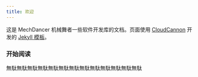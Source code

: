 ```yaml
---
title: 欢迎
---
```


这是 MechDancer 机械舞者一些软件开发库的文档。页面使用 [CloudCannon](http://cloudcannon.com/) 开发的 [Jekyll 模板](https://github.com/CloudCannon/edition-jekyll-template)。

### 开始阅读

無駄無駄無駄無駄無駄無駄無駄無駄無駄無駄無駄無駄無駄
